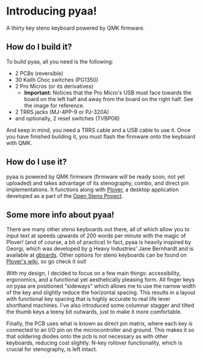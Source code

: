 # Introducing pyaa!
A thirty key steno keyboard powered by QMK firmware. 

## How do I build it?
To build pyaa, all you need is the following:
* 2 PCBs (reversible)
* 30 Kailh Choc switches (PG1350)
* 2 Pro Micros (or its derivatives)
  * **Important:** Notices that the Pro Micro's USB must face towards the board on the left half and away from the board on the right half. See the image for reference.
* 2 TRRS jacks (MJ-4PP-9 or PJ-320A) 
* and optionally, 2 reset switches (TVBP06)

And keep in mind, you need a TRRS cable and a USB cable to use it. Once you have finished building it, you must flash the firmware onto the keyboard with QMK.

## How do I use it?
pyaa is powered by QMK firmware (firmware will be ready soon, not yet uploaded) and takes advantage of its stenography, combo, and direct pin implementations. It functions along with [Plover](https://github.com/openstenoproject/plover), a desktop application developed as a part of the [Open Steno Project](http://www.openstenoproject.org/). 

## Some more info about pyaa!
There are many other steno keyboards out there, all of which allow you to input text at speeds upwards of 200 words per minute with the magic of Plover! (and of course, a bit of practice) In fact, pyaa is heavily inspired by Georgi, which was developed by g Heavy Industries' Jane Bernhardt and is available at [gboards](https://www.gboards.ca/product/georgi). Other options for steno keyboards can be found on [Plover's wiki](https://github.com/openstenoproject/plover/wiki/Supported-Hardware), so go check it out!

With my design, I decided to focus on a few main things: accessibility, ergonomics, and a functional yet aesthetically pleasing form. All finger keys on pyaa are positioned "sideways" which allows me to use the narrow width of the key and slightly reduce the horizontal spacing. This results in a layout with functional key spacing that is highly accurate to real life lever shorthand machines. I've also introduced some columnar stagger and tilted the thumb keys a teeny bit outwards, just to make it more comfortable.

Finally, the PCB uses what is known as direct pin matrix, where each key is connected to an I/O pin on the microcontroller and ground. This makes it so that soldering diodes onto the pcb is not necessary as with other keyboards, reducing cost slightly. N-key rollover functionality, which is crucial for stenography, is left intact.
